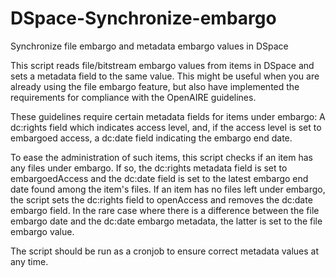 # DSpace-Synchronize-embargo
Synchronize file embargo and metadata embargo values in DSpace

This script reads file/bitstream embargo values from items in DSpace and sets a metadata field to the same value. This might be useful when you are already using the file embargo feature, but also have implemented the requirements for compliance with the OpenAIRE guidelines. 

These guidelines require certain metadata fields for items under embargo: A dc:rights field which indicates access level, and, if the access level is set to embargoed access, a dc:date field indicating the embargo end date.

To ease the administration of such items, this script checks if an item has any files under embargo. If so, the dc:rights metadata field is set to embargoedAccess and the dc:date field is set to the latest embargo end date found among the item's files. If an item has no files left under embargo, the script sets the dc:rights field to openAccess and removes the dc:date embargo field. In the rare case where there is a difference between the file embargo date and the dc:date embargo metadata, the latter is set to the file embargo value.

The script should be run as a cronjob to ensure correct metadata values at any time.
